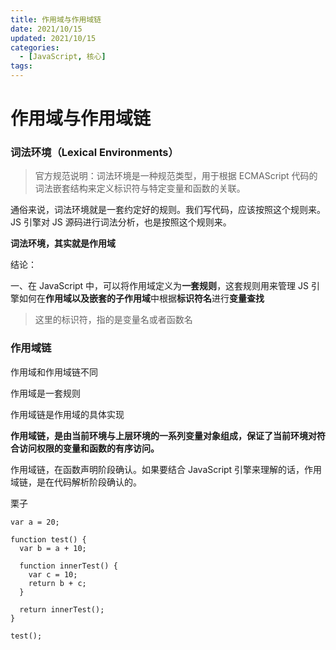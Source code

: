 ```yaml
---
title: 作用域与作用域链
date: 2021/10/15
updated: 2021/10/15
categories:
  - [JavaScript, 核心]
tags:
---
```


# 作用域与作用域链

### 词法环境（Lexical Environments）

> 官方规范说明：词法环境是一种规范类型，用于根据 ECMAScript 代码的词法嵌套结构来定义标识符与特定变量和函数的关联。

通俗来说，词法环境就是一套约定好的规则。我们写代码，应该按照这个规则来。JS 引擎对 JS 源码进行词法分析，也是按照这个规则来。

**词法环境，其实就是作用域**

结论：

一、在 JavaScript 中，可以将作用域定义为**一套规则**，这套规则用来管理 JS 引擎如何在**作用域以及嵌套的子作用域**中根据**标识符名**进行**变量查找**

> 这里的标识符，指的是变量名或者函数名

### 作用域链

作用域和作用域链不同

作用域是一套规则

作用域链是作用域的具体实现

**作用域链，是由当前环境与上层环境的一系列变量对象组成，保证了当前环境对符合访问权限的变量和函数的有序访问。**

作用域链，在函数声明阶段确认。如果要结合 JavaScript 引擎来理解的话，作用域链，是在代码解析阶段确认的。

栗子

```
var a = 20;

function test() {
  var b = a + 10;

  function innerTest() {
    var c = 10;
    return b + c;
  }

  return innerTest();
}

test();
```
